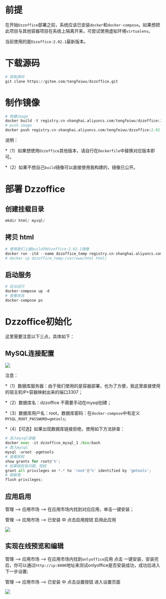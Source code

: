 # 前提

在开始` Dzzoffice `部署之前，系统应该已安装` docker `和` docker-compose `。如果想把此项目与其他容器项目在系统上隔离开来，可尝试使用虚拟环境` virtualenv `。

当前使用的是` Dzzoffice:2.02.1 `最新版本。

# 下载源码

```python
# 获取源码
git clone https://gitee.com/tengfeiwu/dzzoffice.git
```

# 制作镜像

```python
# 构建image
docker build -t registry.cn-shanghai.aliyuncs.com/tengfeiwu/dzzoffice:2.02.1 .
# push image
docker push registry.cn-shanghai.aliyuncs.com/tengfeiwu/dzzoffice:2.02.1
```

说明：

*（1）如果想使用` Dzzoffice `其他版本，请自行在` Dockerfile `中替换对应版本即可。

*（2）如果不想自己` build `镜像可以直接使用我构建的，镜像已公开。

# 部署 Dzzoffice

## 创建挂载目录

```python
mkdir html/ mysql/
```
## 拷贝 html

```python
# 使用我们上面build的dzzoffice:2.02.1镜像
docker run -itd --name dzzoffice_temp registry.cn-shanghai.aliyuncs.com/tengfeiwu/dzzoffice:2.02.1
# docker cp dzzoffice_temp:/var/www/html html/
```
## 启动服务

```python
# 后台运行
docker-compose up -d
# 查看状态
docker-compose ps
```
# Dzzoffice初始化

这里需要注意以下三点，具体如下：

## MySQL连接配置

[![](https://pic.imgdb.cn/item/60fa28955132923bf87e8a62.jpg)](https://pic.imgdb.cn/item/60fa28955132923bf87e8a62.jpg)

注意：

*（1）数据库服务器：由于我们使用的是容器部署，也为了方便，我这里直接使用的宿主机IP+容器映射出来的端口3307；

*（2）数据库名：dzzoffice 不需要手动在mysql创建；

*（3）数据库用户名：root，数据库密码：在` docker-compose `中有定义` MYSQL_ROOT_PASSWORD=gmtools `;

*（4）【可选】如果出现数据库链接拒绝，使用如下方法排查：

```python
# 进入mysql容器
docker exec -it dzzoffice_mysql_1 /bin/bash
# 登入mysql
mysql -uroot -pgmtools
# 查看授权
show grants for root@'%';
# 如果授权有问题，授权
grant all privileges on *.* to 'root'@'%' identified by 'gmtools';
# 刷新表
flush privileges;
```
## 应用启用

管理 --> 应用市场 --> 在应用市场内找到对应应用，单击一键安装；

管理 --> 应用市场 --> 已安装 中 点击启用按钮 启用此应用

[![](https://pic.imgdb.cn/item/60fa2c6d5132923bf8895965.jpg)](https://pic.imgdb.cn/item/60fa2c6d5132923bf8895965.jpg)

## 实现在线预览和编辑

管理 --> 应用市场 --> 在应用市场内找到` onlyoffice `应用 点击 一键安装，安装完后，你可以通过` http://ip:8000 `地址来测试onlyoffice是否安装成功，成功后进入下一步设置;

管理 --> 应用市场 --> 已安装 中 点击设置按钮 进入设置页面

[![](https://pic.imgdb.cn/item/60fa2d375132923bf88bb455.jpg)](https://pic.imgdb.cn/item/60fa2d375132923bf88bb455.jpg)
